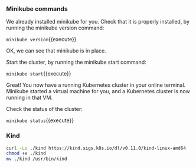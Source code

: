 ### Minikube commands

We already installed minikube for you. Check that it is properly installed, by running the minikube version command:

`minikube version`{{execute}}

OK, we can see that minikube is in place.


Start the cluster, by running the minikube start command:

`minikube start`{{execute}}

Great! You now have a running Kubernetes cluster in your online terminal. Minikube started a virtual machine for you, and a Kubernetes cluster is now running in that VM.


Check the status of the cluster:

`minikube status`{{execute}}




### Kind

```bash
curl -Lo ./kind https://kind.sigs.k8s.io/dl/v0.11.0/kind-linux-amd64
chmod +x ./kind
mv ./kind /usr/bin/kind
```
